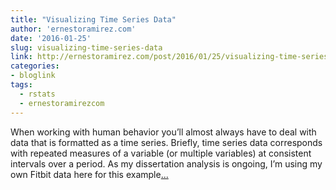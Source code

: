```yaml
---
title: "Visualizing Time Series Data"
author: 'ernestoramirez.com'
date: '2016-01-25'
slug: visualizing-time-series-data
link: http://ernestoramirez.com/post/2016/01/25/visualizing-time-series-data/
categories:
- bloglink
tags:
  - rstats
  - ernestoramirezcom
---
```


When working with human behavior you’ll almost always have to deal with data that is formatted as a time series. Briefly, time series data corresponds with repeated measures of a variable (or multiple variables) at consistent intervals over a period. As my dissertation analysis is ongoing, I’m using my own Fitbit data here for this example[... <i class="fas fa-external-link-alt"></i>](http://ernestoramirez.com/post/2016/01/25/visualizing-time-series-data/)

